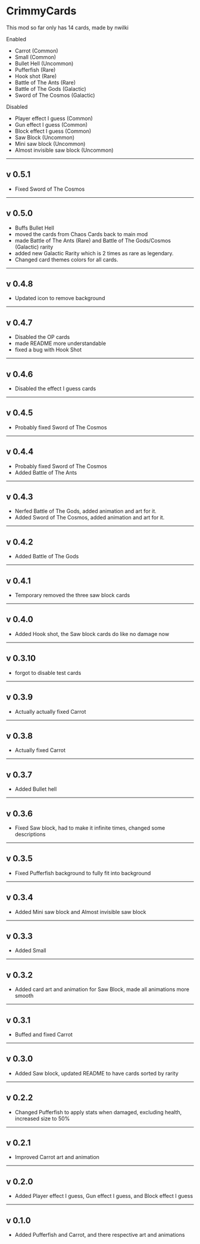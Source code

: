 # CrimmyCards
 This mod so far only has 14 cards, made by nwilki

Enabled

- Carrot (Common)
- Small (Common)
- Bullet Hell (Uncommon)
- Pufferfish (Rare)
- Hook shot (Rare)
- Battle of The Ants (Rare)
- Battle of The Gods (Galactic)
- Sword of The Cosmos (Galactic)

Disabled

- Player effect I guess (Common)
- Gun effect I guess (Common)
- Block effect I guess (Common)
- Saw Block (Uncommon)
- Mini saw block (Uncommon)
- Almost invisible saw block (Uncommon)

----
## v 0.5.1
- Fixed Sword of The Cosmos
----
## v 0.5.0
- Buffs Bullet Hell
- moved the cards from Chaos Cards back to main mod
- made Battle of The Ants (Rare) and Battle of The Gods/Cosmos (Galactic) rarity 
- added new Galactic Rarity which is 2 times as rare as legendary.
- Changed card themes colors for all cards.
----
## v 0.4.8
- Updated icon to remove background
----
## v 0.4.7
- Disabled the OP cards
- made README more understandable
- fixed a bug with Hook Shot
----
## v 0.4.6
- Disabled the effect I guess cards
----
## v 0.4.5
- Probably fixed Sword of The Cosmos
----
## v 0.4.4
- Probably fixed Sword of The Cosmos
- Added Battle of The Ants
----
## v 0.4.3
- Nerfed Battle of The Gods, added animation and art for it.
- Added Sword of The Cosmos, added animation and art for it.
----
## v 0.4.2
- Added Battle of The Gods
----
## v 0.4.1
- Temporary removed the three saw block cards
----
## v 0.4.0
- Added Hook shot, the Saw block cards do like no damage now
----
## v 0.3.10
- forgot to disable test cards
----
## v 0.3.9
- Actually actually fixed Carrot
----
## v 0.3.8
- Actually fixed Carrot
----
## v 0.3.7
- Added Bullet hell
----
## v 0.3.6
- Fixed Saw block, had to make it infinite times, changed some descriptions
----
## v 0.3.5
- Fixed Pufferfish background to fully fit into background
----
## v 0.3.4
- Added Mini saw block and Almost invisible saw block
----
## v 0.3.3
- Added Small
----
## v 0.3.2
- Added card art and animation for Saw Block, made all animations more smooth
----
## v 0.3.1
- Buffed and fixed Carrot
----
## v 0.3.0
- Added Saw block, updated README to have cards sorted by rarity
----
## v 0.2.2
- Changed Pufferfish to apply stats when damaged, excluding health, increased size to 50%
----
## v 0.2.1
- Improved Carrot art and animation
----
## v 0.2.0
- Added Player effect I guess, Gun effect I guess, and Block effect I guess
----
## v 0.1.0
- Added Pufferfish and Carrot, and there respective art and animations